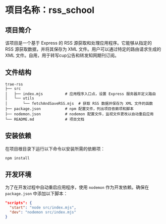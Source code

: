 # 项目名称：rss_school

## 项目简介

该项目是一个基于 Express 的 RSS 源获取和处理应用程序。它能够从指定的 RSS 源获取数据，并将其保存为 XML 文件。用户可以通过特定的路由请求生成的 XML 文件。自用，用于转写cup公告和转发知网期刊订阅。

## 文件结构

```
trae-rss
├── src
│   ├── index.mjs          # 应用程序入口点，设置 Express 服务器并定义路由
│   └── utils
│       └── fetchAndSaveRSS.mjs  # 获取 RSS 数据并保存为 XML 文件的函数
├── package.json           # npm 配置文件，列出项目依赖项和脚本
├── nodemon.json           # nodemon 配置文件，监视文件更改以自动重启应用
└── README.md              # 项目文档
```

## 安装依赖

在项目根目录下运行以下命令以安装所需的依赖项：

```
npm install
```

## 开发环境

为了在开发过程中自动重启应用程序，使用 `nodemon` 作为开发依赖。确保在 `package.json` 中添加以下脚本：

```json
"scripts": {
  "start": "node src/index.mjs",
  "dev": "nodemon src/index.mjs"
}
```
